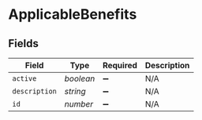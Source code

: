 # ApplicableBenefits


## Fields

| Field              | Type               | Required           | Description        |
| ------------------ | ------------------ | ------------------ | ------------------ |
| `active`           | *boolean*          | :heavy_minus_sign: | N/A                |
| `description`      | *string*           | :heavy_minus_sign: | N/A                |
| `id`               | *number*           | :heavy_minus_sign: | N/A                |
